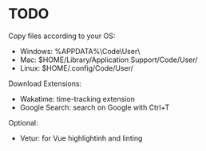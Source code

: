 # TODO
Copy files according to your OS:
* Windows: %APPDATA%\Code\User\
* Mac: $HOME/Library/Application Support/Code/User/
* Linux: $HOME/.config/Code/User/

Download Extensions:
* Wakatime: time-tracking extension
* Google Search: search on Google with Ctrl+T

Optional:
* Vetur: for Vue highlightinh and linting
